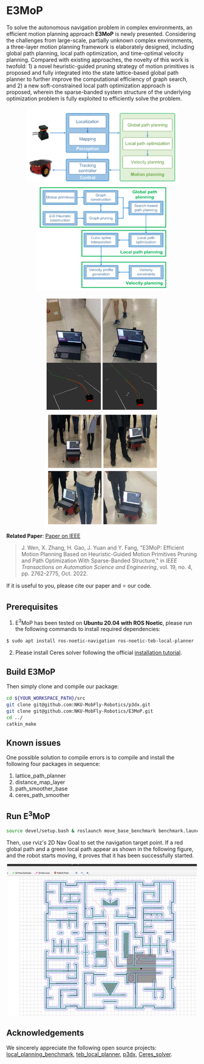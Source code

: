 

# E3MoP

To solve the autonomous navigation problem in complex environments, an  efficient motion planning approach **E3MoP** is newly presented.  Considering the challenges from large-scale, partially unknown complex  environments, a three-layer motion planning framework is elaborately  designed, including global path planning, local path optimization, and  time-optimal velocity planning. Compared with existing approaches, the  novelty of this work is twofold: 1) a novel heuristic-guided pruning  strategy of motion primitives is proposed and fully integrated into the  state lattice-based global path planner to further improve the  computational efficiency of graph search, and 2) a new soft-constrained  local path optimization approach is proposed, wherein the sparse-banded  system structure of the underlying optimization problem is fully  exploited to efficiently solve the problem.

<p align="center">
 <img src="img/111.png" width = "400" height = "200" />
 <img src="img/222.png" width = "350" height = "280" />
</p>

<p align="center">
 <img src="img/333.png" width = "300" height = "300" />
 <img src="img/444.png" width = "300" height = "300" />
</p>

**Related Paper**: [Paper on IEEE](https://ieeexplore.ieee.org/document/9627934)

> J. Wen, X. Zhang, H. Gao, J. Yuan and Y. Fang, "E3MoP: Efficient Motion  Planning Based on Heuristic-Guided Motion Primitives Pruning and Path  Optimization With Sparse-Banded Structure," in *IEEE Transactions on Automation Science and Engineering*, vol. 19, no. 4, pp. 2762-2775, Oct. 2022.

If it is useful to you, please cite our paper and ⭐️ our code.

## Prerequisites

1. E$^3$MoP has been tested on **Ubuntu 20.04 with ROS Noetic**,  please run the following commands to install required dependencies:

```bash
$ sudo apt install ros-noetic-navigation ros-noetic-teb-local-planner
```

2. Please install Ceres solver following the official [installation tutorial](http://ceres-solver.org/installation.html).

## Build E3MoP

Then simply clone and compile our package:

```bash
cd ${YOUR_WORKSPACE_PATH}/src
git clone git@github.com:NKU-MobFly-Robotics/p3dx.git
git clone git@github.com:NKU-MobFly-Robotics/E3MoP.git
cd ../ 
catkin_make
```

## Known issues

One possible solution to compile errors is to compile and install the following four packages in sequence: 

1. lattice_path_planner
2. distance_map_layer
3. path_smoother_base
4. ceres_path_smoother

## Run E$^3$MoP

```bash
source devel/setup.bash & roslaunch move_base_benchmark benchmark.launch 
```

Then, use rviz's 2D Nav Goal to set the navigation target point. If a red global path and a green local path appear as shown in the following figure, and the robot starts moving, it proves that it has been successfully started.

<p align="center">
 <img src="img/555.png" width = "500" height = "400" />
</p>

## Acknowledgements

We sincerely appreciate the following open source projects: [local_planning_benchmark](https://github.com/NKU-MobFly-Robotics/local-planning-benchmark), [teb_local_planner](), [p3dx](https://github.com/NKU-MobFly-Robotics/p3dx), [Ceres_solver](http://ceres-solver.org/).
